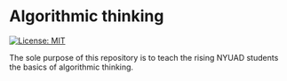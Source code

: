 # Algorithmic thinking

[![License: MIT](https://img.shields.io/badge/License-MIT-yellow.svg)](https://opensource.org/licenses/MIT)


The sole purpose of this repository is to teach the rising NYUAD students the basics of algorithmic thinking.
